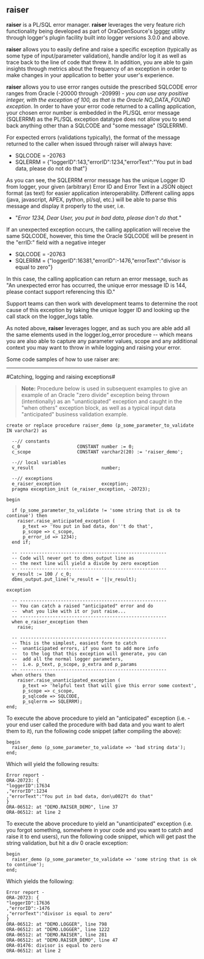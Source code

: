 ## raiser ##



**raiser** is a PL/SQL error manager.  **raiser** leverages the very feature rich functionality being developed as part of OraOpenSource's [logger](https://github.com/OraOpenSource/Logger "logger") utility through logger's plugin facility built into logger versions 3.0.0 and above.

**raiser** allows you to easily define and raise a specific exception (typically as some type of input/parameter validation), handle and/or log it as well as trace back to the line of code that threw it.  In addition, you are able to gain insights through metrics about the frequency of an exception in order to make changes in your application to better your user's experience.

**raiser** allows you to use error ranges outside the prescribed SQLCODE error ranges from Oracle (-20000 through -20999) - *you can use any positive integer, with the exception of 100, as that is the Oracle NO_DATA_FOUND exception*.  In order to have your error code returned to a calling application, your chosen error number is embedded in the PL/SQL error message (SQLERRM) as the PL/SQL exception datatype does not allow you to send back anything other than a SQLCODE and "some message" (SQLERRM).  

For expected errors (validations typically), the format of the message returned to the caller when issued through raiser will always have:

 - SQLCODE = -20763
 - SQLERRM = {"loggerID":143,"errorID":1234,"errorText":"You put in bad data, please do not do that"}

As you can see, the SQLERRM error message has the unique Logger ID from logger, your given (arbitrary) Error ID and Error Text in a JSON object format (as text) for easier application interoperability.  Different calling apps (java, javascript, APEX, python, pl/sql, etc.) will be able to parse this message and display it properly to the user, i.e.

 - "*Error 1234, Dear User, you put in bad data, please don't do that.*"

If an unexpected exception occurs, the calling application will receive the same SQLCODE, however, this time the Oracle SQLCODE will be present in the "errID:" field with a negative integer 

 - SQLCODE = -20763
 - SQLERRM = {"loggerID":16381,"errorID":-1476,"errorText":"divisor is equal to zero"}

In this case, the calling application can return an error message, such as "An unexpected error has occurred, the unique error message ID is 144, please contact support referencing this ID."

Support teams can then work with development teams to determine the root cause of this exception by taking the unique logger ID and looking up the call stack on the logger_logs table.

As noted above, **raiser** leverages logger, and as such you are able add all the same elements used in the logger.log_error procedure -- which means you are also able to capture any parameter values, scope and any additional context you may want to throw in while logging and raising your error.

Some code samples of how to use raiser are:

----------
#Catching, logging and raising exceptions#

> **Note:** Procedure below is used in subsequent examples to give an example of an Oracle "zero divide" exception being thrown (intentionally) as an "unanticipated" exception and caught in the "when others" exception block, as well as a typical input data "anticipated" business validation example.

``` plsql
create or replace procedure raiser_demo (p_some_parameter_to_validate IN varchar2) as

  --// constants
  c_0                     CONSTANT number := 0;
  c_scope                 CONSTANT varchar2(20) := 'raiser_demo';

  --// local variables
  v_result                         number;

  --// exceptions
  e_raiser_exception               exception;
  pragma exception_init (e_raiser_exception, -20723);

begin

  if (p_some_parameter_to_validate != 'some string that is ok to continue') then
    raiser.raise_anticipated_exception (
      p_text => 'You put in bad data, don''t do that',
      p_scope => c_scope,
      p_error_id => 1234);
  end if;

  -- ------------------------------------------------------
  -- Code will never get to dbms_output line as 
  -- the next line will yield a divide by zero exception
  -- ------------------------------------------------------
  v_result := 100 / c_0;
  dbms_output.put_line('v_result = '||v_result);

exception

  -- ------------------------------------------------------
  -- You can catch a raised "anticipated" error and do 
  --  what you like with it or just raise...
  -- ------------------------------------------------------
  when e_raiser_exception then
    raise;

  -- ------------------------------------------------------
  -- This is the simplest, easiest form to catch 
  --  unanticipated errors, if you want to add more info
  --  to the log that this exception will generate, you can
  --  add all the normal logger parameters,
  --  i.e. p_text, p_scope, p_extra and p_params
  -- ------------------------------------------------------
  when others then
    raiser.raise_unanticipated_exception (
      p_text => 'helpful text that will give this error some context',
      p_scope => c_scope,
      p_sqlcode => SQLCODE,
      p_sqlerrm => SQLERRM);
end;
```

To execute the above procedure to yield an "anticipated" exception (i.e. - your end user called the procedure with bad data and you want to alert them to it), run the following code snippet (after compiling the above):

``` plsql
begin
  raiser_demo (p_some_parameter_to_validate => 'bad string data');
end;
```

Which will yield the following results:
``` plsql
Error report -
ORA-20723: {
"loggerID":17634
,"errorID":1234
,"errorText":"You put in bad data, don\u0027t do that"
}
ORA-06512: at "DEMO.RAISER_DEMO", line 37
ORA-06512: at line 2
```
To execute the above procedure to yield an "unanticipated" exception (i.e. you forgot something, somewhere in your code and you want to catch and raise it to end users), run the following code snippet, which will get past the string validation, but hit a div 0 oracle exception:
``` plsql
begin
  raiser_demo (p_some_parameter_to_validate => 'some string that is ok to continue');
end;
```
Which yields the following:
``` plsql
Error report -
ORA-20723: {
"loggerID":17636
,"errorID":-1476
,"errorText":"divisor is equal to zero"
}
ORA-06512: at "DEMO.LOGGER", line 798
ORA-06512: at "DEMO.LOGGER", line 1222
ORA-06512: at "DEMO.RAISER", line 281
ORA-06512: at "DEMO.RAISER_DEMO", line 47
ORA-01476: divisor is equal to zero
ORA-06512: at line 2
```